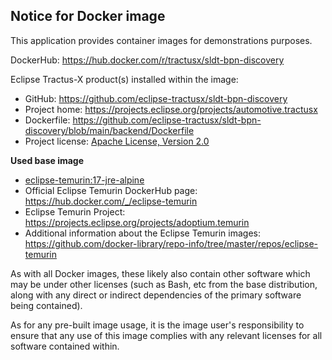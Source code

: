 ## Notice for Docker image
This application provides container images for demonstrations purposes.

DockerHub: https://hub.docker.com/r/tractusx/sldt-bpn-discovery

Eclipse Tractus-X product(s) installed within the image:

- GitHub: https://github.com/eclipse-tractusx/sldt-bpn-discovery
- Project home: https://projects.eclipse.org/projects/automotive.tractusx
- Dockerfile: https://github.com/eclipse-tractusx/sldt-bpn-discovery/blob/main/backend/Dockerfile
- Project license: [Apache License, Version 2.0](https://github.com/eclipse-tractusx/item-relationship-service/blob/main/LICENSE)

**Used base image**

- [eclipse-temurin:17-jre-alpine](https://github.com/adoptium/containers)
- Official Eclipse Temurin DockerHub page: https://hub.docker.com/_/eclipse-temurin
- Eclipse Temurin Project: https://projects.eclipse.org/projects/adoptium.temurin
- Additional information about the Eclipse Temurin images: https://github.com/docker-library/repo-info/tree/master/repos/eclipse-temurin

As with all Docker images, these likely also contain other software which may be under other licenses (such as Bash, etc from the base distribution, along with any direct or indirect dependencies of the primary software being contained).

As for any pre-built image usage, it is the image user's responsibility to ensure that any use of this image complies with any relevant licenses for all software contained within.
